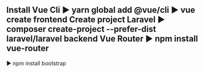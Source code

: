 Install Vue Cli
▶ yarn global add @vue/cli
▶ vue create frontend
Create project Laravel
▶ composer create-project --prefer-dist  laravel/laravel backend
Vue Router
▶ npm install vue-router
----------
▶ npm install bootstrap